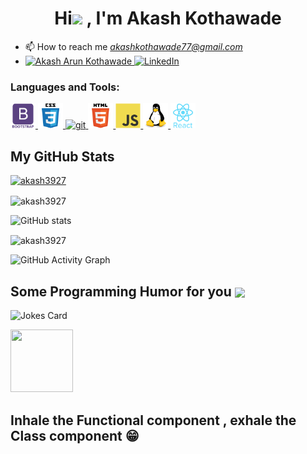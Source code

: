 <h1 align="center">Hi<img src="https://raw.githubusercontent.com/MartinHeinz/MartinHeinz/master/wave.gif" width="30px"> , I'm Akash Kothawade</h1>

 

- 📫 How to reach me *akashkothawade77@gmail.com*
-  <a href="https://www.instagram.com/akash_7sky/"><img src="https://img.shields.io/badge/Akash Arun Kothawade-E4405F?style=for-the-badge&logo=instagram&logoColor=black" alt="Akash Arun Kothawade" />
 <a href="https://www.linkedin.com/in/akash-kothawade-36350b145"><img src="https://www.google.com/url?sa=i&url=https%3A%2F%2Fpixabay.com%2Fvectors%2Flinked-in-logo-company-editorial-2668700%2F&psig=AOvVaw3xIdHk8VmjVUwIfX9u3158&ust=1626191767750000&source=images&cd=vfe&ved=0CAoQjRxqFwoTCIiUnMny3fECFQAAAAAdAAAAABAD" alt="LinkedIn"/></a>
 
 <h3 align="left">Languages and Tools:</h3>
 
 <p align="left">   
  <a href="https://getbootstrap.com" target="_blank"> <img src="https://raw.githubusercontent.com/devicons/devicon/master/icons/bootstrap/bootstrap-plain-wordmark.svg" alt="bootstrap" width="40" height="40"/> </a> 
<!--   <a href="https://www.cprogramming.com/" target="_blank"> <img src="https://raw.githubusercontent.com/devicons/devicon/master/icons/c/c-original.svg" alt="c" width="40" height="40"/> </a>  -->
<!--   <a href="https://www.w3schools.com/cpp/" target="_blank"> <img src="https://raw.githubusercontent.com/devicons/devicon/master/icons/cplusplus/cplusplus-original.svg" alt="cplusplus" width="40" height="40"/> </a>  -->
  <a href="https://www.w3schools.com/css/" target="_blank"> <img src="https://raw.githubusercontent.com/devicons/devicon/master/icons/css3/css3-original-wordmark.svg" alt="css3" width="40" height="40"/> </a> 
<!--   <a href="https://firebase.google.com/" target="_blank"> <img src="https://www.vectorlogo.zone/logos/firebase/firebase-icon.svg" alt="firebase" width="40" height="40"/> </a> -->
  <a href="https://git-scm.com/" target="_blank"> <img src="https://www.vectorlogo.zone/logos/git-scm/git-scm-icon.svg" alt="git" width="40" height="40"/> </a> 
  <a href="https://www.w3.org/html/" target="_blank"> <img src="https://raw.githubusercontent.com/devicons/devicon/master/icons/html5/html5-original-wordmark.svg" alt="html5" width="40" height="40"/> </a> 
<!--   <a href="https://www.adobe.com/in/products/illustrator.html" target="_blank"> <img src="https://www.vectorlogo.zone/logos/adobe_illustrator/adobe_illustrator-icon.svg" alt="illustrator" width="40" height="40"/> </a> -->
  <a href="https://developer.mozilla.org/en-US/docs/Web/JavaScript" target="_blank"> <img src="https://raw.githubusercontent.com/devicons/devicon/master/icons/javascript/javascript-original.svg" alt="javascript" width="40" height="40"/> </a> 
  <a href="https://www.linux.org/" target="_blank"> <img src="https://raw.githubusercontent.com/devicons/devicon/master/icons/linux/linux-original.svg" alt="linux" width="40" height="40"/> </a>
 <a href="https://reactjs.org/" target="_blank"> <img src="https://raw.githubusercontent.com/devicons/devicon/master/icons/react/react-original-wordmark.svg" alt="react" width="40" height="40"/> </a>
 <!-- <a href="https://redux.js.org" target="_blank"> <img src="https://raw.githubusercontent.com/devicons/devicon/master/icons/redux/redux-original.svg" alt="redux" width="40" height="40"/> </a> -->
<!--  <a href="https://www.adobe.com/products/xd.html" target="_blank"> <img src="https://cdn.worldvectorlogo.com/logos/adobe-xd.svg" alt="xd" width="40" height="40"/> </a> </p>
 -->
<h2> My GitHub Stats </h2>

<p align="left"> <a href="https://github.com/akash3927"><img src="https://github-profile-trophy.vercel.app/?username=akash3927&theme=onedark" alt="akash3927" /></a> </p>

<p><img align="center" src="https://github-readme-stats.vercel.app/api/top-langs?username=akash3927&show_icons=true&locale=en&layout=compact&&theme=highcontrast" alt="akash3927" /></p>


![GitHub stats](https://github-readme-stats.vercel.app/api?username=akash3927&show_icons=true&count_private=true&&theme=highcontrast)  

 <span><img align="center" src="https://github-readme-streak-stats.herokuapp.com/?user=akash3927&theme=highcontrast" alt="akash3927" /></span>

![GitHub Activity Graph](https://activity-graph.herokuapp.com/graph?username=akash3927&bg_color=000000&color=4fff67&line=4fff67&point=ffffff&area=true&hide_border=true)  

<h2> Some Programming Humor for you <img align ='center' src='https://media2.giphy.com/media/UQDSBzfyiBKvgFcSTw/giphy.gif?cid=ecf05e47p3cd513axbek3f56ti3jzizq8hincw20jauyyfyw&rid=giphy.gif' width = '75px'></h2>

![Jokes Card](https://readme-jokes.vercel.app/api?theme=dark)

<img src="https://thumbs.gfycat.com/SpeedyMealyCornsnake-size_restricted.gif" width="100" height="100px" />

 <h2>Inhale the Functional component , exhale the Class component 😁</h2>

